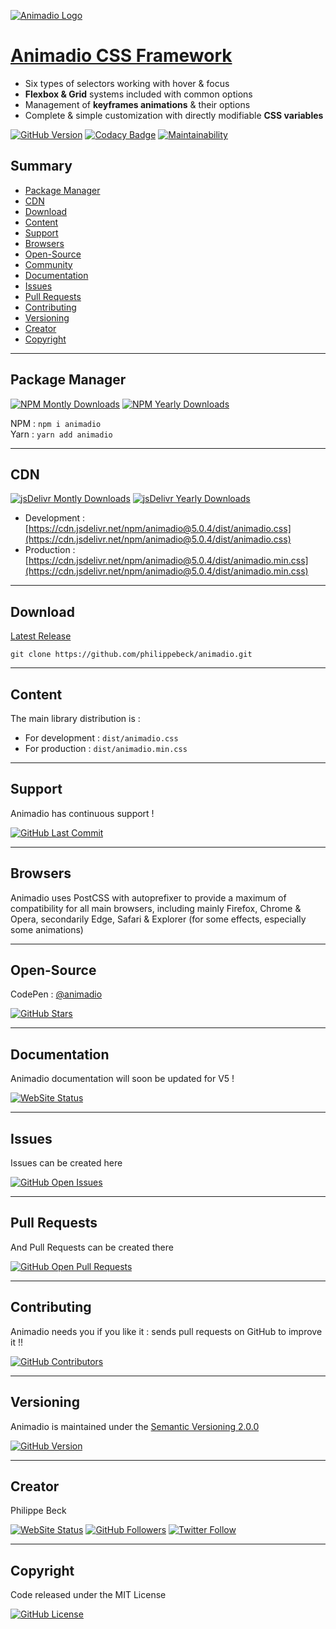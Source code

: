 [![Animadio Logo](https://animadio.org/img/logo.png)](https://animadio.org)
# [Animadio CSS Framework](https://animadio.org)

-   Six types of selectors working with hover & focus
-   **Flexbox & Grid** systems included with common options
-   Management of **keyframes animations** & their options
-   Complete & simple customization with directly modifiable **CSS variables**

[![GitHub Version](https://img.shields.io/github/package-json/v/philippebeck/animadio.svg?label=Version)](https://github.com/philippebeck/animadio/blob/master/package.json)
[![Codacy Badge](https://app.codacy.com/project/badge/Grade/0346a8c0d14a4b5984eb30f7282f80b9)](https://www.codacy.com/gh/philippebeck/animadio/dashboard)
[![Maintainability](https://api.codeclimate.com/v1/badges/0b594827e537b04dcea0/maintainability)](https://codeclimate.com/github/philippebeck/animadio/maintainability)

## Summary

-   [Package Manager](#package-manager)  
-   [CDN](#cdn)  
-   [Download](#download)  
-   [Content](#content)  
-   [Support](#support)  
-   [Browsers](#browsers)  
-   [Open-Source](#open-source)  
-   [Community](#community)  
-   [Documentation](#documentation)  
-   [Issues](#issues)  
-   [Pull Requests](#pull-requests)  
-   [Contributing](#contributing)  
-   [Versioning](#versioning)  
-   [Creator](#creator)  
-   [Copyright](#copyright)  

---

## Package Manager

[![NPM Montly Downloads](https://img.shields.io/npm/dm/animadio.svg?label=Montly+Downloads)](https://www.npmjs.com/package/animadio)
[![NPM Yearly Downloads](https://img.shields.io/npm/dy/animadio.svg?label=Yearly+Downloads)](https://www.npmjs.com/package/animadio)

NPM : `npm i animadio`  
Yarn : `yarn add animadio`  

---

## CDN 

[![jsDelivr Montly Downloads](https://img.shields.io/jsdelivr/npm/hm/animadio.svg?label=jsDelivr+Montly+Downloads)](https://www.jsdelivr.com/package/npm/animadio)
[![jsDelivr Yearly Downloads](https://img.shields.io/jsdelivr/npm/hy/animadio.svg?label=jsDelivr+Yearly+Downloads)](https://www.jsdelivr.com/package/npm/animadio)

-   Development : [https://cdn.jsdelivr.net/npm/animadio@5.0.4/dist/animadio.css](https://cdn.jsdelivr.net/npm/animadio@5.0.4/dist/animadio.css)  
-   Production : [https://cdn.jsdelivr.net/npm/animadio@5.0.4/dist/animadio.min.css](https://cdn.jsdelivr.net/npm/animadio@5.0.4/dist/animadio.min.css)  

---

## Download

[Latest Release](https://github.com/philippebeck/animadio/releases)  

`git clone https://github.com/philippebeck/animadio.git`  
  
---

## Content

The main library distribution is :  
-   For development : `dist/animadio.css`  
-   For production : `dist/animadio.min.css`  

---

## Support

Animadio has continuous support !

[![GitHub Last Commit](https://img.shields.io/github/last-commit/philippebeck/animadio.svg?label=Last+Commit)](https://github.com/philippebeck/animadio/commits/master)

---

## Browsers

Animadio uses PostCSS with autoprefixer to provide a maximum of compatibility for all main browsers, including mainly Firefox, Chrome & Opera, secondarily Edge, Safari & Explorer (for some effects, especially some animations)

---

## Open-Source

CodePen : [@animadio](https://codepen.io/animadio)

[![GitHub Stars](https://img.shields.io/github/stars/philippebeck/animadio.svg?label=GitHub+:+animadio+|+Stars)](https://github.com/philippebeck/animadio)

---

## Documentation

Animadio documentation will soon be updated for V5 !

[![WebSite Status](https://img.shields.io/website-up-down-green-red/https/animadio.org.svg?label=https://animadio.org)](https://animadio.org)

---

## Issues

Issues can be created here

[![GitHub Open Issues](https://img.shields.io/github/issues/philippebeck/animadio.svg?label=Issues)](https://github.com/philippebeck/animadio/issues)

---

## Pull Requests

And Pull Requests can be created there

[![GitHub Open Pull Requests](https://img.shields.io/github/issues-pr/philippebeck/animadio.svg?label=Pull+Requests)](https://github.com/philippebeck/animadio/pulls)

---

## Contributing

Animadio needs you if you like it : sends pull requests on GitHub to improve it !!

[![GitHub Contributors](https://img.shields.io/github/contributors/philippebeck/animadio.svg?label=Contributors)](https://github.com/philippebeck/animadio/graphs/contributors)

---

## Versioning

Animadio is maintained under the [Semantic Versioning 2.0.0](https://semver.org)

[![GitHub Version](https://img.shields.io/github/package-json/v/philippebeck/animadio.svg?label=Version)](https://github.com/philippebeck/animadio/blob/master/package.json)

---

## Creator

Philippe Beck

[![WebSite Status](https://img.shields.io/website-up-down-green-red/https/philippebeck.net.svg?label=https://philippebeck.net)](https://philippebeck.net)
[![GitHub Followers](https://img.shields.io/github/followers/philippebeck.svg?label=GitHub+:+philippebeck+|+Followers)](https://github.com/philippebeck)
[![Twitter Follow](https://badgen.net/twitter/follow/ph_beck)](https://twitter.com/ph_beck)

---

## Copyright

Code released under the MIT License

[![GitHub License](https://img.shields.io/npm/l/animadio.svg?label=License)](https://github.com/philippebeck/animadio/blob/master/LICENSE)
